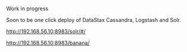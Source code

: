 Work in progress

Soon to be one click deploy of DataStax Cassandra, Logstash and Solr.

http://192.168.56.10:8983/solr/#/

http://192.168.56.10:8983/banana/
